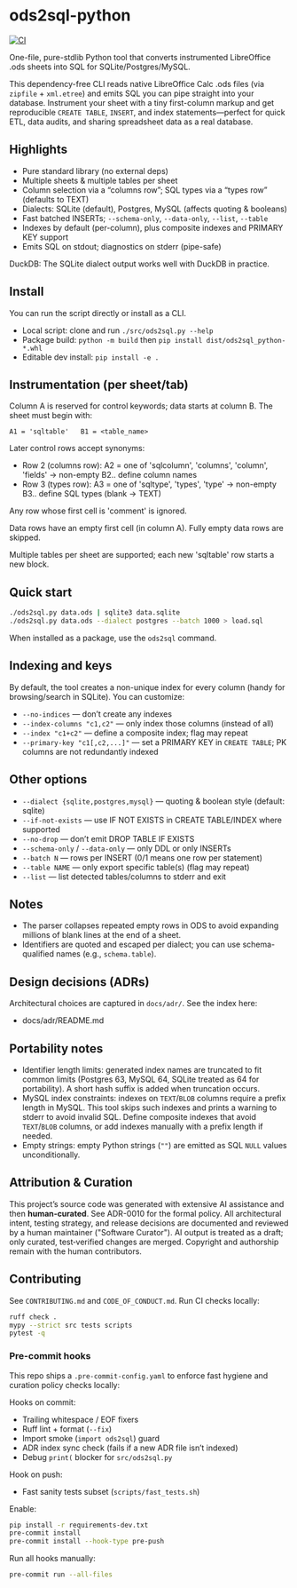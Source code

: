 # ods2sql-python
[![CI](https://github.com/arturormk/ods2sql-python/actions/workflows/ci.yml/badge.svg?branch=main)](https://github.com/arturormk/ods2sql-python/actions/workflows/ci.yml)

One-file, pure-stdlib Python tool that converts instrumented LibreOffice .ods sheets into SQL for SQLite/Postgres/MySQL.

This dependency-free CLI reads native LibreOffice Calc .ods files (via `zipfile` + `xml.etree`) and emits SQL you can pipe straight into your database. Instrument your sheet with a tiny first-column markup and get reproducible `CREATE TABLE`, `INSERT`, and index statements—perfect for quick ETL, data audits, and sharing spreadsheet data as a real database.

## Highlights

- Pure standard library (no external deps)
- Multiple sheets & multiple tables per sheet
- Column selection via a “columns row”; SQL types via a “types row” (defaults to TEXT)
- Dialects: SQLite (default), Postgres, MySQL (affects quoting & booleans)
- Fast batched INSERTs; `--schema-only`, `--data-only`, `--list`, `--table`
- Indexes by default (per-column), plus composite indexes and PRIMARY KEY support
- Emits SQL on stdout; diagnostics on stderr (pipe-safe)

DuckDB: The SQLite dialect output works well with DuckDB in practice.

## Install

You can run the script directly or install as a CLI.

- Local script: clone and run `./src/ods2sql.py --help`
- Package build: `python -m build` then `pip install dist/ods2sql_python-*.whl`
- Editable dev install: `pip install -e .`

## Instrumentation (per sheet/tab)

Column A is reserved for control keywords; data starts at column B. The sheet must begin with:

```
A1 = 'sqltable'   B1 = <table_name>
```

Later control rows accept synonyms:

- Row 2 (columns row): A2 = one of 'sqlcolumn', 'columns', 'column', 'fields'  → non-empty B2.. define column names
- Row 3 (types row):   A3 = one of 'sqltype', 'types', 'type'                  → non-empty B3.. define SQL types (blank → TEXT)

Any row whose first cell is 'comment' is ignored.

Data rows have an empty first cell (in column A). Fully empty data rows are skipped.

Multiple tables per sheet are supported; each new 'sqltable' row starts a new block.

## Quick start

```bash
./ods2sql.py data.ods | sqlite3 data.sqlite
./ods2sql.py data.ods --dialect postgres --batch 1000 > load.sql
```

When installed as a package, use the `ods2sql` command.

## Indexing and keys

By default, the tool creates a non-unique index for every column (handy for browsing/search in SQLite). You can customize:

- `--no-indices`  — don’t create any indexes
- `--index-columns "c1,c2"` — only index those columns (instead of all)
- `--index "c1+c2"` — define a composite index; flag may repeat
- `--primary-key "c1[,c2,...]"` — set a PRIMARY KEY in `CREATE TABLE`; PK columns are not redundantly indexed

## Other options

- `--dialect {sqlite,postgres,mysql}` — quoting & boolean style (default: sqlite)
- `--if-not-exists` — use IF NOT EXISTS in CREATE TABLE/INDEX where supported
- `--no-drop` — don’t emit DROP TABLE IF EXISTS
- `--schema-only` / `--data-only` — only DDL or only INSERTs
- `--batch N` — rows per INSERT (0/1 means one row per statement)
- `--table NAME` — only export specific table(s) (flag may repeat)
- `--list` — list detected tables/columns to stderr and exit

## Notes

- The parser collapses repeated empty rows in ODS to avoid expanding millions of blank lines at the end of a sheet.
- Identifiers are quoted and escaped per dialect; you can use schema-qualified names (e.g., `schema.table`).

## Design decisions (ADRs)

Architectural choices are captured in `docs/adr/`. See the index here:

- docs/adr/README.md

## Portability notes

- Identifier length limits: generated index names are truncated to fit common limits (Postgres 63, MySQL 64, SQLite treated as 64 for portability). A short hash suffix is added when truncation occurs.
- MySQL index constraints: indexes on `TEXT`/`BLOB` columns require a prefix length in MySQL. This tool skips such indexes and prints a warning to stderr to avoid invalid SQL. Define composite indexes that avoid `TEXT`/`BLOB` columns, or add indexes manually with a prefix length if needed.
- Empty strings: empty Python strings (`""`) are emitted as SQL `NULL` values unconditionally.

## Attribution & Curation

This project’s source code was generated with extensive AI assistance and then **human‑curated**. See ADR-0010 for the formal policy. All architectural intent, testing strategy, and release decisions are documented and reviewed by a human maintainer ("Software Curator"). AI output is treated as a draft; only curated, test‑verified changes are merged. Copyright and authorship remain with the human contributors.

## Contributing

See `CONTRIBUTING.md` and `CODE_OF_CONDUCT.md`. Run CI checks locally:

```bash
ruff check .
mypy --strict src tests scripts
pytest -q
```

### Pre-commit hooks

This repo ships a `.pre-commit-config.yaml` to enforce fast hygiene and curation policy checks locally:

Hooks on commit:
- Trailing whitespace / EOF fixers
- Ruff lint + format (`--fix`)
- Import smoke (`import ods2sql`) guard
- ADR index sync check (fails if a new ADR file isn’t indexed)
- Debug `print(` blocker for `src/ods2sql.py`

Hook on push:
- Fast sanity tests subset (`scripts/fast_tests.sh`)

Enable:

```bash
pip install -r requirements-dev.txt
pre-commit install
pre-commit install --hook-type pre-push
```

Run all hooks manually:

```bash
pre-commit run --all-files
```

